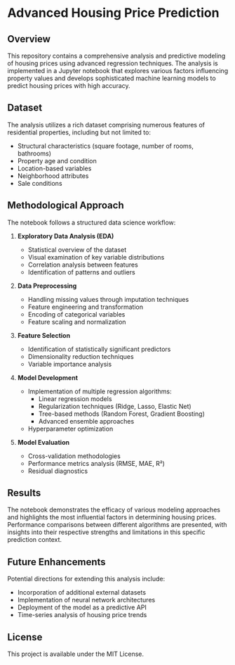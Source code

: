 # Advanced Housing Price Prediction

## Overview
This repository contains a comprehensive analysis and predictive modeling of housing prices using advanced regression techniques. The analysis is implemented in a Jupyter notebook that explores various factors influencing property values and develops sophisticated machine learning models to predict housing prices with high accuracy.

## Dataset
The analysis utilizes a rich dataset comprising numerous features of residential properties, including but not limited to:
- Structural characteristics (square footage, number of rooms, bathrooms)
- Property age and condition
- Location-based variables
- Neighborhood attributes
- Sale conditions

## Methodological Approach
The notebook follows a structured data science workflow:

1. **Exploratory Data Analysis (EDA)**
   - Statistical overview of the dataset
   - Visual examination of key variable distributions
   - Correlation analysis between features
   - Identification of patterns and outliers

2. **Data Preprocessing**
   - Handling missing values through imputation techniques
   - Feature engineering and transformation
   - Encoding of categorical variables
   - Feature scaling and normalization

3. **Feature Selection**
   - Identification of statistically significant predictors
   - Dimensionality reduction techniques
   - Variable importance analysis

4. **Model Development**
   - Implementation of multiple regression algorithms:
     - Linear regression models
     - Regularization techniques (Ridge, Lasso, Elastic Net)
     - Tree-based methods (Random Forest, Gradient Boosting)
     - Advanced ensemble approaches
   - Hyperparameter optimization

5. **Model Evaluation**
   - Cross-validation methodologies
   - Performance metrics analysis (RMSE, MAE, R²)
   - Residual diagnostics

## Results
The notebook demonstrates the efficacy of various modeling approaches and highlights the most influential factors in determining housing prices. Performance comparisons between different algorithms are presented, with insights into their respective strengths and limitations in this specific prediction context.

## Future Enhancements
Potential directions for extending this analysis include:
- Incorporation of additional external datasets
- Implementation of neural network architectures
- Deployment of the model as a predictive API
- Time-series analysis of housing price trends

## License
This project is available under the MIT License.
